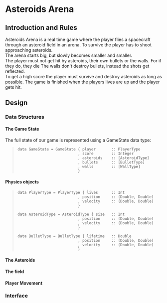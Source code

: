 # Asteroids Arena

## Introduction and Rules

Asteroids Arena is a real time game where the player flies a spacecraft through an asteroid field in an arena. To survive the player has to shoot approaching asteroids.  
The arena starts big, but slowly becomes smaller and smaller.  
The player must not get hit by asteroids, their own bullets or the walls. For if they do, they die
The walls don't destroy bullets, instead the shots get reflected.  
To get a high score the player must survive and destroy asteroids as long as possible.
The game is finished when the players lives are up and the player gets hit.

## Design

### Data Structures

#### The Game State

The full state of our game is represented using a GameState data type:
>``` 
> data GameState = GameState { player       :: PlayerType 
>                            , score        :: Integer 
>                            , asteroids    :: [AsteroidType] 
>                            , bullets      :: [BulletType]
>                            , walls        :: [WallType]
>                            } 
>``` 

#### Physics objects

>``` 
> data PlayerType = PlayerType { lives      :: Int
>                            , position     :: (Double, Double) 
>                            , velocity     :: (Double, Double) 
>                            } 
>
> data AsteroidType = AsteroidType { size   :: Int
>                            , position     :: (Double, Double) 
>                            , velocity     :: (Double, Double) 
>                            } 
>
> data BulletType = BulletType { lifetime   :: Double
>                            , position     :: (Double, Double) 
>                            , velocity     :: (Double, Double) 
>                            } 
>``` 

#### The Asteroids

#### The field


#### Player Movement


### Interface